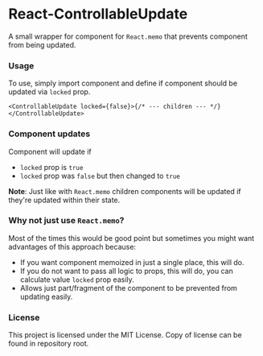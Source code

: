 # React-ControllableUpdate

A small wrapper for component for `React.memo` that prevents component from being updated.

### Usage

To use, simply import component and define if component should be updated via `locked` prop.

```tsx
<ControllableUpdate locked={false}>{/* --- children --- */}</ControllableUpdate>
```

### Component updates

Component will update if

- `locked` prop is `true`
- `locked` prop was `false` but then changed to `true`

**Note**: Just like with `React.memo` children components will be updated if they're updated within their state.

### Why not just use `React.memo`?

Most of the times this would be good point but sometimes you might want advantages of this approach because:

- If you want component memoized in just a single place, this will do.
- If you do not want to pass all logic to props, this will do, you can calculate value `locked` prop easily.
- Allows just part/fragment of the component to be prevented from updating easily.

### License

This project is licensed under the MIT License. Copy of license can be found in repository root.
